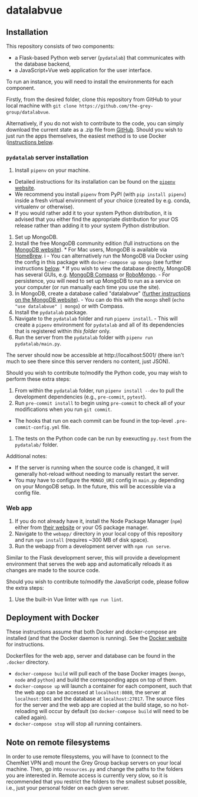 # datalabvue

## Installation

This repository consists of two components:
- a Flask-based Python web server (`pydatalab`) that communicates with the database backend,
- a JavaScript+Vue web application for the user interface.

To run an instance, you will need to install the environments for each component.

Firstly, from the desired folder, clone this repository from GitHub to your local machine with `git clone https://github.com/the-grey-group/datalabvue`.

Alternatively, if you do not wish to contribute to the code, you can simply download the current state as a .zip file from [GitHub](https://github.com/the-grey-group/datalabvue/archive/refs/heads/main.zip).
Should you wish to just run the apps themselves, the easiest method is to use Docker ([instructions below](#deployment-with-docker).

### `pydatalab` server installation

1. Install `pipenv` on your machine.
  - Detailed instructions for its installation can be found on the [`pipenv` website](https://pipenv.pypa.io/en/latest/install/#installing-pipenv).
  - We recommend you install `pipenv` from PyPI (with `pip install pipenv`) inside a fresh virtual environment of your choice (created by e.g. conda, virtualenv or otherwise).
  - If you would rather add it to your system Python distribution, it is advised that you either find the appropriate distribution for your OS release  rather than adding it to your system Python distribution.

1. Set up MongoDB.
  1. Install the free MongoDB community edition (full instructions on the [MongoDB website](https://docs.mongodb.com/manual/installation/)).
    * For Mac users, MongoDB is available via [HomeBrew](https://github.com/mongodb/homebrew-brew).
i    - You can alternatively run the MongoDB via Docker using the config in this package with `docker-compose up mongo` (see further instructions [below](#deployment-with-docker).
    * If you wish to view the database directly, MongoDB has several GUIs, e.g. [MongoDB Compass](https://www.mongodb.com/products/compass) or [RoboMongo](https://robomongo.org/).
    - For persistence, you will need to set up MongoDB to run as a service on your computer (or run manually each time you use the site).
  1. In MongoDB, create a database called "datalabvue" ([further instructions on the MongoDB website](https://www.mongodb.com/basics/create-database)).
    - You can do this with the `mongo` shell (`echo "use datalabvue" | mongo`) or with Compass.
1. Install the `pydatalab` package.
  1. Navigate to the `pydatalab` folder and run `pipenv install`.
    - This will create a `pipenv` environment for `pydatalab` and all of its dependencies that is registered within *this folder* only.
1. Run the server from the `pydatalab` folder with `pipenv run pydatalab/main.py`.

The server should now be accessible at http://localhost:5001/ (there isn't much to see there since this server renders no content, just JSON).

Should you wish to contribute to/modify the Python code, you may wish to perform these extra steps:

1. From within the `pydatalab` folder, run `pipenv install --dev` to pull the development dependencies (e.g., `pre-commit`, `pytest`).
1. Run `pre-commit install` to begin using `pre-commit` to check all of your modifications when you run `git commit`.
  - The hooks that run on each commit can be found in the top-level `.pre-commit-config.yml` file.
1. The tests on the Python code can be run by exexucting `py.test` from the `pydatalab/` folder.

Additional notes:

- If the server is running when the source code is changed, it will generally hot-reload without needing to manually restart the server.
- You may have to configure the `MONGO_URI` config in `main.py` depending on your MongoDB setup. In the future, this will be accessible via a config file.

### Web app

1. If you do not already have it, install the Node Package Manager (`npm`) either from [their website](https://www.npmjs.com/get-npm) or your OS package manager.
1. Navigate to the `webapp/` directory in your local copy of this repository and run `npm install` (requires ~300 MB of disk space).
1. Run the webapp from a development server with `npm run serve`.

Similar to the Flask development server, this will provide a development environment that serves the web app and automatically reloads it as changes are made to the source code.

Should you wish to contribute to/modify the JavaScript code, please follow the extra steps:

1. Use the built-in Vue linter with `npm run lint`.


## Deployment with Docker

These instructions assume that both Docker and docker-compose are installed (and that the Docker daemon is running). See the [Docker website](https://docs.docker.com/compose/install/) for instructions.

Dockerfiles for the web app, server and database can be found in the `.docker` directory.
- `docker-compose build` will pull each of the base Docker images (`mongo`, `node` and `python`) and build the corresponding apps on top of them.
- `docker-compose up` will launch a container for each component, such that the web app can be accessed at `localhost:8080`, the server at `localhost:5001` and the database at `localhost:27017`. The source files for the server and the web app are copied at the build stage, so no hot-reloading will occur by default (so `docker-compose build` will need to be called again).
- `docker-compose stop` will stop all running containers.

## Note on remote filesystems

In order to use remote filesystems, you will have to (connect to the ChemNet VPN and) mount the Grey Group backup servers on your local machine.
Then, go into `resources.py` and change the paths to the folders you are interested in.
Remote access is currently very slow, so it is recommended that you restrict the folders to the smallest subset possible, i.e., just your personal folder on each given server.
